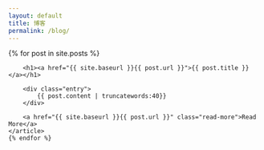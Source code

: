```yaml
---
layout: default
title: 博客
permalink: /blog/
---
```


<div class="posts">
    {% for post in site.posts %}
    <article class="post">

        <h1><a href="{{ site.baseurl }}{{ post.url }}">{{ post.title }}</a></h1>

        <div class="entry">
            {{ post.content | truncatewords:40}}
        </div>

        <a href="{{ site.baseurl }}{{ post.url }}" class="read-more">Read More</a>
    </article>
    {% endfor %}
</div>